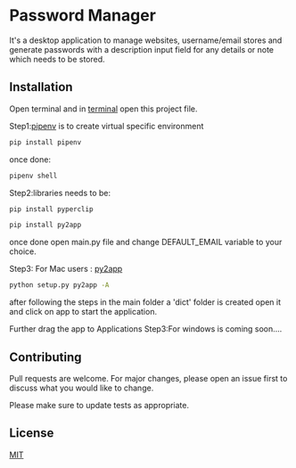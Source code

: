 # Password Manager

It's a desktop application to manage websites, username/email stores and generate passwords with a description input field for any details or note which needs to be stored.

## Installation

Open terminal and in [terminal]("https://opensource.com/article/21/8/linux-change-directories")  open this project file.

Step1:[pipenv]("https://pypi.org/project/pipenv/") is to create virtual specific environment
```bash
pip install pipenv
```
once done:
```bash
pipenv shell
```

Step2:libraries needs to be:
```bash
pip install pyperclip
```
```bash
pip install py2app
```
once done open main.py file and change DEFAULT_EMAIL variable to your choice.

Step3: For Mac users : [py2app]("https://www.metachris.com/2015/11/create-standalone-mac-os-x-applications-with-python-and-py2app/")
```bash
python setup.py py2app -A
```

after following the steps in the main folder a 'dict' folder is created open it and click on app to start the application.

Further drag the app to Applications 
Step3:For windows is coming soon....


## Contributing

Pull requests are welcome. For major changes, please open an issue first
to discuss what you would like to change.

Please make sure to update tests as appropriate.

## License

[MIT](https://choosealicense.com/licenses/mit/)
